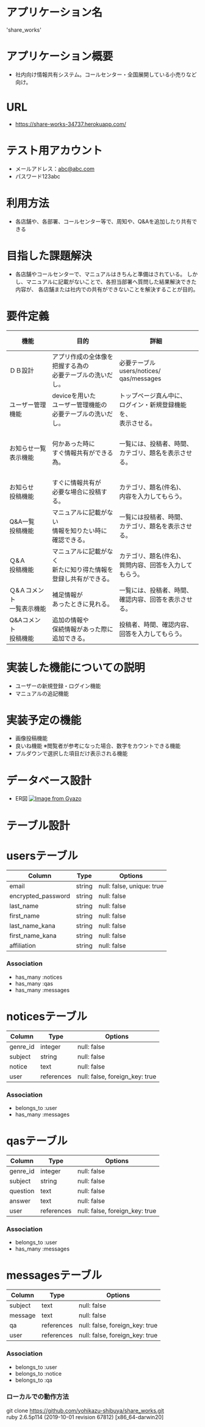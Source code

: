 # アプリケーション名
  'share_works'

# アプリケーション概要
- 社内向け情報共有システム。コールセンター・全国展開している小売りなど向け。

# URL
- https://share-works-34737.herokuapp.com/

# テスト用アカウント
- メールアドレス：abc@abc.com
- パスワード123abc

# 利用方法
- 各店舗や、各部署、コールセンター等で、周知や、Q&Aを追加したり共有できる

# 目指した課題解決
- 各店舗やコールセンターで、マニュアルはきちんと準備はされている。
  しかし、マニュアルに記載がないことで、各担当部署へ質問した結果解決できた内容が、
  各店舗または社内での共有ができないことを解決することが目的。

# 要件定義


|機能　　　　　  　 　|目的　　　　　　　　　  | 詳細　　　　　　　　　　　|ストーリー(ユースケース)           　　 　　　　　　　　| 
|------------------|--------------------|-----------------------|------------------------------------------------| 
|ＤＢ設計|アプリ作成の全体像を<br>把握する為の<br>必要テーブルの洗いだし。|必要テーブル users/notices/<br>qas/messages|        　　　　　　　　　　　　　　 |
|ユーザー管理<br>機能|deviceを用いた<br>ユーザー管理機能の<br>必要テーブルの洗いだし。|トップページ真ん中に、<br>ログイン・新規登録機能を、<br>表示させる。|機能を利用するには、新規登録や、<br>ログインが必要になる。|
|お知らせ一覧<br>表示機能|何かあった時に<br>すぐ情報共有ができる為。|一覧には、投稿者、時間、<br>カテゴリ、題名を表示させる。| ログインすると、お知らせ一覧が<br>表示される。件名をクリックする<br>と詳細が見れる。|
|お知らせ<br>投稿機能|すぐに情報共有が<br>必要な場合に投稿する。|カテゴリ、題名(件名)、<br>内容を入力してもらう。| 知り得た情報を登録できる。| 
|Q&A一覧<br>投稿機能|マニュアルに記載がない<br>情報を知りたい時に<br>確認できる。|一覧には投稿者、時間、<br>カテゴリ、題名を表示させる。| Q&A一覧をクリックすると、<br>マニュアルに無い情報が<br>表示される      |
|Ｑ&Ａ<br>投稿機能|マニュアルに記載がなく<br>新たに知り得た情報を<br>登録し共有ができる。|カテゴリ、題名(件名)、<br>質問内容、回答を入力してもらう。 |知り得た情報を登録できる。|
|Ｑ&Ａコメント<br>一覧表示機能|補足情報が<br>あったときに見れる。|一覧には、投稿者、時間、<br>確認内容、回答を表示させる。|Q&Aに記載している情報で、<br>補足情報があった場合見られる。|  
|Q&Aコメント<br>投稿機能|追加の情報や<br>保続情報があった際に<br>追加できる。|投稿者、時間、確認内容、<br>回答を入力してもらう。|知り得た情報を登録できる。|  


# 実装した機能についての説明
 - ユーザーの新規登録・ログイン機能
 - マニュアルの追記機能

# 実装予定の機能
 - 画像投稿機能
 - 良いね機能 ※閲覧者が参考になった場合、数字をカウントできる機能
 - プルダウンで選択した項目だけ表示される機能

# データベース設計
 - ER図
[![Image from Gyazo](https://i.gyazo.com/8f291b9972eb515741fced1d6f1ab75c.png)](https://gyazo.com/8f291b9972eb515741fced1d6f1ab75c)

# テーブル設計

# usersテーブル
| Column             | Type   | Options                   |
| ------------------ | ------ | ------------------------- |
| email              | string | null: false, unique: true |
| encrypted_password | string | null: false               |
| last_name          | string | null: false               |
| first_name         | string | null: false               |
| last_name_kana     | string | null: false               |
| first_name_kana    | string | null: false               |
| affiliation        | string | null: false               |

### Association
- has_many :notices
- has_many :qas
- has_many :messages

# noticesテーブル
| Column   | Type       | Options                        |
| -------- | ---------- | ------------------------------ |
| genre_id | integer    | null: false                    |
| subject  | string     | null: false                    |
| notice   | text       | null: false                    |
| user     | references | null: false, foreign_key: true |

### Association
- belongs_to :user
- has_many :messages

# qasテーブル
| Column   | Type       | Options                        |
| -------- | ---------- | -------------------------------|
| genre_id | integer    | null: false                    |
| subject  | string     | null: false                    |
| question | text       | null: false                    |
| answer   | text       | null: false                    |
| user     | references | null: false, foreign_key: true |

### Association
- belongs_to :user
- has_many :messages

# messagesテーブル
| Column  | Type       | Options                        |
| ------- | ---------- | -------------------------------|
| subject | text       | null: false                    |
| message | text       | null: false                    |
| qa      | references | null: false, foreign_key: true |
| user    | references | null: false, foreign_key: true |

### Association
- belongs_to :user
- belongs_to :notice
- belongs_to :qa

### ローカルでの動作方法
git clone https://github.com/yohikazu-shibuya/share_works.git
<br>ruby 2.6.5p114 (2019-10-01 revision 67812) [x86_64-darwin20]

